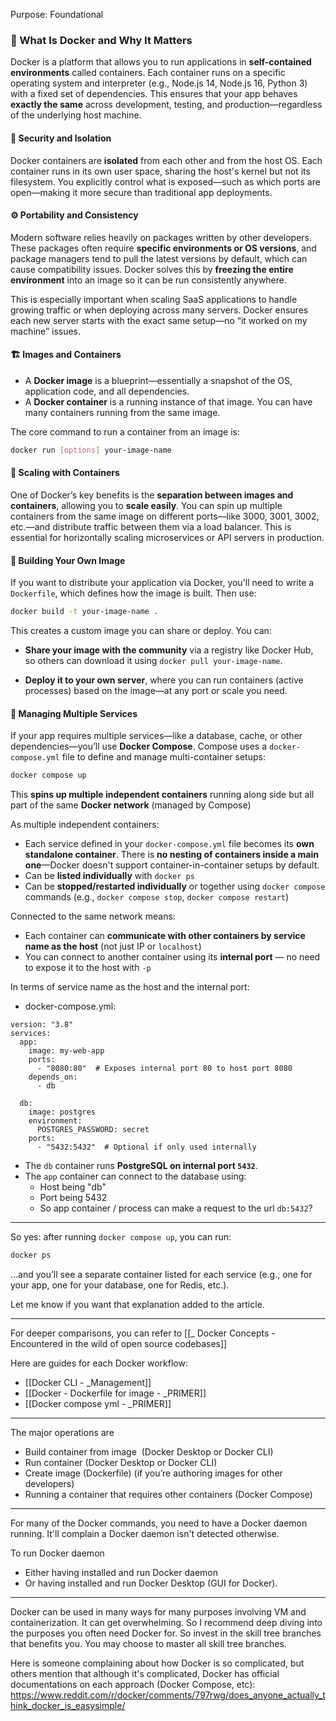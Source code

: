 Purpose: Foundational
### 🐳 What Is Docker and Why It Matters

Docker is a platform that allows you to run applications in **self-contained environments** called containers. Each container runs on a specific operating system and interpreter (e.g., Node.js 14, Node.js 16, Python 3) with a fixed set of dependencies. This ensures that your app behaves **exactly the same** across development, testing, and production—regardless of the underlying host machine.

#### 🔐 Security and Isolation

Docker containers are **isolated** from each other and from the host OS. Each container runs in its own user space, sharing the host's kernel but not its filesystem. You explicitly control what is exposed—such as which ports are open—making it more secure than traditional app deployments.

#### ⚙️ Portability and Consistency

Modern software relies heavily on packages written by other developers. These packages often require **specific environments or OS versions**, and package managers tend to pull the latest versions by default, which can cause compatibility issues. Docker solves this by **freezing the entire environment** into an image so it can be run consistently anywhere.

This is especially important when scaling SaaS applications to handle growing traffic or when deploying across many servers. Docker ensures each new server starts with the exact same setup—no “it worked on my machine” issues.

#### 🏗️ Images and Containers

- A **Docker image** is a blueprint—essentially a snapshot of the OS, application code, and all dependencies.
- A **Docker container** is a running instance of that image. You can have many containers running from the same image.

The core command to run a container from an image is:

```bash
docker run [options] your-image-name
```

#### 🚀 Scaling with Containers

One of Docker’s key benefits is the **separation between images and containers**, allowing you to **scale easily**. You can spin up multiple containers from the same image on different ports—like 3000, 3001, 3002, etc.—and distribute traffic between them via a load balancer. This is essential for horizontally scaling microservices or API servers in production.

#### 🧱 Building Your Own Image

If you want to distribute your application via Docker, you'll need to write a `Dockerfile`, which defines how the image is built. Then use:

```bash
docker build -t your-image-name .
```

This creates a custom image you can share or deploy. You can:

- **Share your image with the community** via a registry like Docker Hub, so others can download it using `docker pull your-image-name`.
    
- **Deploy it to your own server**, where you can run containers (active processes) based on the image—at any port or scale you need.

#### 🔗 Managing Multiple Services

If your app requires multiple services—like a database, cache, or other dependencies—you’ll use **Docker Compose**. Compose uses a `docker-compose.yml` file to define and manage multi-container setups:

```bash
docker compose up
```

This **spins up multiple independent containers** running along side but all part of the same **Docker network** (managed by Compose)

As multiple independent containers:
- Each service defined in your `docker-compose.yml` file becomes its **own standalone container**. There is **no nesting of containers inside a main one**—Docker doesn't support container-in-container setups by default.
- Can be **listed individually** with `docker ps`
- Can be **stopped/restarted individually** or together using `docker compose` commands (e.g., `docker compose stop`, `docker compose restart`)

Connected to the same network means:
- Each container can **communicate with other containers by service name as the host** (not just IP or `localhost`)
- You can connect to another container using its **internal port** — no need to expose it to the host with `-p`

In terms of service name as the host and the internal port:
- docker-compose.yml:
```
version: "3.8"
services:
  app:
    image: my-web-app
    ports:
      - "8080:80"  # Exposes internal port 80 to host port 8080
    depends_on:
      - db

  db:
    image: postgres
    environment:
      POSTGRES_PASSWORD: secret
    ports:
      - "5432:5432"  # Optional if only used internally

```

- The `db` container runs **PostgreSQL on internal port `5432`**.
- The `app` container can connect to the database using:    
    - Host being "db"
    - Port being 5432
    - So app container / process can make a request to the url `db:5432`?

---

So yes: after running `docker compose up`, you can run:

```bash
docker ps
```

…and you’ll see a separate container listed for each service (e.g., one for your app, one for your database, one for Redis, etc.).

Let me know if you want that explanation added to the article.

---

For deeper comparisons, you can refer to [[_ Docker Concepts - Encountered in the wild of open source codebases]]

Here are guides for each Docker workflow:
- [[Docker CLI - _Management]]
- [[Docker - Dockerfile for image - _PRIMER]]
- [[Docker compose yml - _PRIMER]]

---

The major operations are

- Build container from image  (Docker Desktop or Docker CLI)
- Run container (Docker Desktop or Docker CLI)
- Create image (Dockerfile) (if you’re authoring images for other developers)
- Running a container that requires other containers (Docker Compose)

---


For many of the Docker commands, you need to have a Docker daemon running. It'll complain a Docker daemon isn't detected otherwise.

To run Docker daemon
- Either having installed and run Docker daemon
- Or having installed and run Docker Desktop (GUI for Docker).

---

Docker can be used in many ways for many purposes involving VM and containerization. It can get overwhelming. So I recommend deep diving into the purposes you often need Docker for. So invest in the skill tree branches that benefits you. You may choose to master all skill tree branches.

Here is someone complaining about how Docker is so complicated, but others mention that although it's complicated, Docker has official documentations on each approach (Docker Compose, etc):
https://www.reddit.com/r/docker/comments/797rwg/does_anyone_actually_think_docker_is_easysimple/
